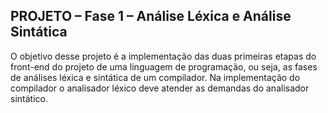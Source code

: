 ## PROJETO – Fase 1 – Análise Léxica e Análise Sintática

O objetivo desse projeto é a implementação das duas primeiras etapas do front-end do projeto de
uma linguagem de programação, ou seja, as fases de análises léxica e sintática de um compilador.
Na implementação do compilador o analisador léxico deve atender as demandas do analisador
sintático. 
